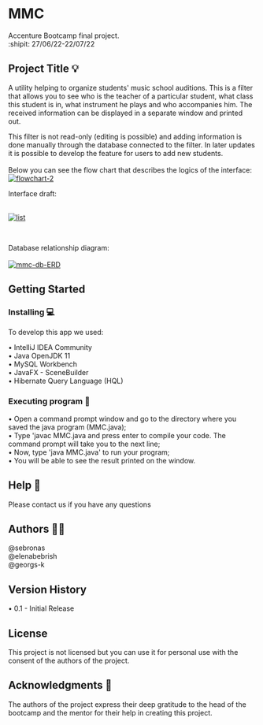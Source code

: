 # MMC 
Accenture Bootcamp final project. <br /> :shipit: 27/06/22-22/07/22


## Project Title :bulb:
A utility helping to organize students' music school auditions. 
This is a filter that allows you to see who is the teacher of a particular student, what class this student is in, what instrument he plays and who accompanies him. The received information can be displayed in a separate window and printed out. 

This filter is not read-only (editing is possible) and adding information is done manually through the database connected to the filter. In later updates it is possible to develop the feature for users to add new students. <br />
<br />
Below you can see the flow chart that describes the logics of the interface: <br />
<a href="https://ibb.co/d5nxcsC"><img src="https://i.ibb.co/ZMy7JR4/flowchart-2.png" alt="flowchart-2" border="0"></a>

Interface draft: <br />
<br />

<a href="https://ibb.co/VDNpR9P"><img src="https://i.ibb.co/P4YzKjf/list.jpg" alt="list" border="0"></a><br /><a target='_blank' href='https://imgbb.com/'></a>

<br />

Database relationship diagram: <br />
<br />
<a href="https://imgbb.com/"><img src="https://i.ibb.co/sPv4jvq/mmc-db-ERD.png" alt="mmc-db-ERD" border="0"></a>
<br />

## Getting Started

### **Installing** :computer:
To develop this app we used: <br /> 

•	IntelliJ IDEA Community <br /> 
•	Java OpenJDK 11 <br /> 
•	MySQL Workbench <br /> 
•	JavaFX - SceneBuilder <br /> 
•	Hibernate Query Language (HQL)

### **Executing program** :electric_plug:

•	Open a command prompt window and go to the directory where you saved the java program (MMC.java); <br /> 
•	Type 'javac MMC.java and press enter to compile your code. The command prompt will take you to the next line; <br /> 
•	Now, type 'java MMC.java' to run your program; <br />
•	You will be able to see the result printed on the window.

## Help :e-mail:
Please contact us if you have any questions

## Authors :technologist:

@sebronas <br /> @elenabebrish <br /> @georgs-k

## Version History
•	0.1 - Initial Release


## License

This project is not licensed but you can use it for personal use with the consent of the authors of the project.

## Acknowledgments :star_struck:

The authors of the project express their deep gratitude to the head of the bootcamp and the mentor for their help in creating this project.

